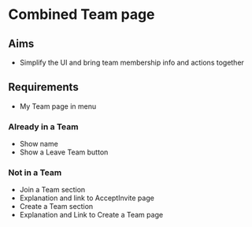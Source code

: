 Combined Team page
==================

Aims
----

- Simplify the UI and bring team membership info and actions together

Requirements
------------

- My Team page in menu

### Already in a Team

- Show name
- Show a Leave Team button

### Not in a Team

- Join a Team section
- Explanation and link to AcceptInvite page
- Create a Team section
- Explanation and Link to Create a Team page
